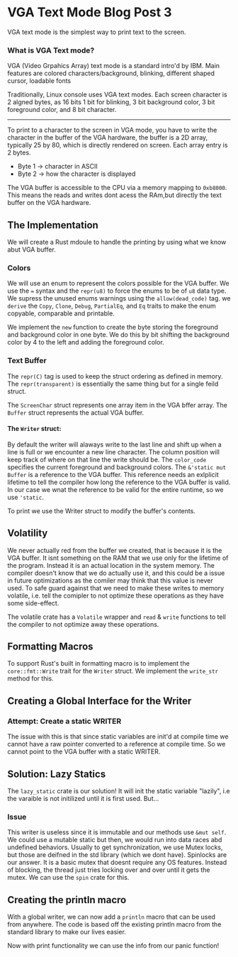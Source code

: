 # VGA Text Mode Blog Post 3
VGA text mode is the simplest way to print text to the screen.

### What is VGA Text mode?
VGA (Video Grpahics Array) text mode is a standard intro'd by IBM. Main features are colored characters/background, blinking, different shaped cursor, loadable fonts

Traditionally, Linux console uses VGA text modes. Each screen character is 2 algned bytes, as 16 bits
1 bit for blinking, 3 bit background color, 3 bit foreground color, and 8 bit character. 

---

To print to a character to the screen in VGA mode, you have to write the character in the buffer of the VGA hardware, the buffer is a 2D array, typically 25 by 80, which is directly rendered on screen. Each array entry is 2 bytes.

- Byte 1 -> character in ASCII
- Byte 2 -> how the character is displayed
  
The VGA buffer is accessible to the CPU via a memory mapping to `0xb8000`. This means the reads and writes dont acess the RAm,but directly the text buffer on the VGA hardware. 

## The Implementation

We will create a Rust mdoule to handle the printing by using what we know abut VGA buffer.

### Colors
We will use an enum to represent the colors possible for the VGA buffer. We use the `=` syntax and the `repr(u8)` to force the enums to be of `u8` data type. We supress the unused enums warnings using the `allow(dead_code)` tag. we `derive` the `Copy`, `Clone`, `Debug`, `PartialEq`, and `Eq` traits to make the enum copyable, comparable and printable. 

We implement the `new` function to create the byte storing the foreground and background color in one byte. We do this by bit shifting the background color by 4 to the left and adding the foreground color.
### Text Buffer
The `repr(C)` tag is used to keep the struct ordering as defined in memory. The `repr(transparent)` is essentially the same thing but for a single feild struct.

The `ScreenChar` struct represents one array item in the VGA bffer array. The `Buffer` struct represents the actual VGA buffer.

#### The `Writer` struct:
 By default the writer will alaways write to the last line and shift up when a line is full or we encounter a new line character. The column position will keep track of where on that line the write should be. The `color_code` specifies the current foreground and background colors. The `&'static mut Buffer` is a reference to the VGA buffer. This reference needs an exlplicit lifetime to tell the compiler how long the reference to the VGA buffer is valid. In our case we wnat the reference to be valid for the entire runtime, so we use `'static`.

To print we use the Writer struct to modify the buffer's contents. 

## Volatility
We never actually red from the buffer we created, that is because it is the VGA buffer. It isnt something on the RAM that we use only for the lifetime of the program. Instead it is an actual location in the system memory. The compiler doesn't know that we do actually use it, and this could be a issue in future optimizations as the comiler may think that this value is never used. To safe guard against that we need to make these writes to memory volatile, i.e. tell the comipler to not optimize these operations as they have some side-effect. 

The volatile crate has a `Volatile` wrapper and `read` & `write` functions to tell the compiler to not optimize away these operations. 

## Formatting Macros 
To support Rust's built in formatting macro is to implement the `core::fmt::Write` trait for the `Writer` struct. We implement the `write_str` method for this.

## **Creating a Global Interface for the Writer**
### Attempt: Create a static WRITER 
The issue with this is that since static variables are init'd at compile time we cannot have a raw pointer converted to a reference at compile time. So we cannot point to the VGA buffer with a static WRITER.
## Solution: Lazy Statics
The `lazy_static` crate is our solution! It will init the static variable "lazily", i.e the varaible is not initilized until it is first used.  But...
### Issue
This writer is useless since it is immutable and our methods use `&mut self`. We could use a mutable static but then, we would run into data races abd undefined behaviors. Usually to get synchronization, we use Mutex locks, but those are deifned in the std library (which we dont have). 
Spinlocks are our answer. It is a basic mutex that doesnt require any OS features. Instead of blocking, the thread just tries locking over and over until it gets the mutex. We can use the `spin` crate for this.

## **Creating the println macro**
With a global writer, we can now add a `println` macro that can be used from anywhere. The code is based off the existing println macro from the standard library to make our lives easier.

Now with print functionality we can use the info from our panic function!

